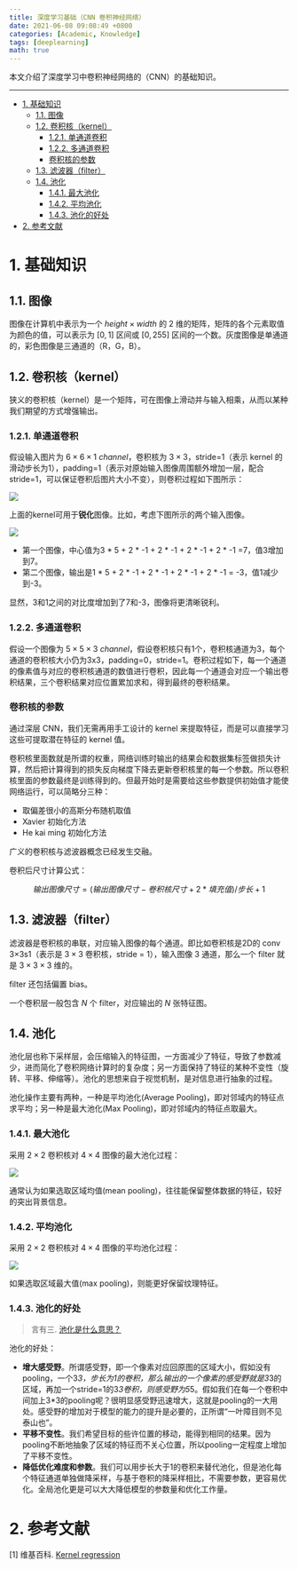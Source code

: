 ```yaml
---
title: 深度学习基础（CNN 卷积神经网络）
date: 2021-06-08 09:08:49 +0800
categories: [Academic, Knowledge]
tags: [deeplearning]
math: true
---
```


本文介绍了深度学习中卷积神经网络的（CNN）的基础知识。

<!--more-->

 ---
- [1. 基础知识](#1-基础知识)
  - [1.1. 图像](#11-图像)
  - [1.2. 卷积核（kernel）](#12-卷积核kernel)
    - [1.2.1. 单通道卷积](#121-单通道卷积)
    - [1.2.2. 多通道卷积](#122-多通道卷积)
    - [卷积核的参数](#卷积核的参数)
  - [1.3. 滤波器（filter）](#13-滤波器filter)
  - [1.4. 池化](#14-池化)
    - [1.4.1. 最大池化](#141-最大池化)
    - [1.4.2. 平均池化](#142-平均池化)
    - [1.4.3. 池化的好处](#143-池化的好处)
- [2. 参考文献](#2-参考文献)

# 1. 基础知识

## 1.1. 图像

图像在计算机中表示为一个 $height\times width$ 的 2 维的矩阵，矩阵的各个元素取值为颜色的值，可以表示为 $[0,1]$ 区间或 $[0,255]$ 区间的一个数。灰度图像是单通道的，彩色图像是三通道的（R，G，B）。

## 1.2. 卷积核（kernel）

狭义的卷积核（kernel）是一个矩阵，可在图像上滑动并与输入相乘，从而以某种我们期望的方式增强输出。

### 1.2.1. 单通道卷积

假设输入图片为 $6\times 6 \times 1\ channel$，卷积核为 $3\times 3$，stride=1（表示 kernel 的滑动步长为1），padding=1（表示对原始输入图像周围额外增加一层，配合stride=1，可以保证卷积后图片大小不变），则卷积过程如下图所示：

![](./asserts/../../assets/img/postsimg/20210607/00.kernel.gif)

上面的kernel可用于**锐化**图像。比如，考虑下图所示的两个输入图像。

![](./asserts/../../assets/img/postsimg/20210607/00.kerneldemo.jpg)

- 第一个图像，中心值为3 * 5 + 2 * -1 + 2 * -1 + 2 * -1 + 2 * -1 =7，值3增加到7。
- 第二个图像，输出是1 * 5 + 2 * -1 + 2 * -1 + 2 * -1 + 2 * -1 = -3，值1减少到-3。

显然，3和1之间的对比度增加到了7和-3，图像将更清晰锐利。

### 1.2.2. 多通道卷积

假设一个图像为 $5\times 5 \times 3\ channel$，假设卷积核只有1个，卷积核通道为3，每个通道的卷积核大小仍为3x3，padding=0，stride=1。卷积过程如下，每一个通道的像素值与对应的卷积核通道的数值进行卷积，因此每一个通道会对应一个输出卷积结果，三个卷积结果对应位置累加求和，得到最终的卷积结果。



### 卷积核的参数

通过深层 CNN，我们无需再用手工设计的 kernel 来提取特征，而是可以直接学习这些可提取潜在特征的 kernel 值。

卷积核里面数就是所谓的权重，网络训练时输出的结果会和数据集标签做损失计算，然后把计算得到的损失反向梯度下降去更新卷积核里的每一个参数。所以卷积核里面的参数最终是训练得到的。但最开始时是需要给这些参数提供初始值才能使网络运行，可以简略分三种：

- 取偏差很小的高斯分布随机取值
- Xavier 初始化方法
- He kai ming 初始化方法

广义的卷积核与滤波器概念已经发生交融。

卷积后尺寸计算公式：

$$
输出图像尺寸 = (输出图像尺寸-卷积核尺寸 + 2*填充值)/步长+1
$$

## 1.3. 滤波器（filter）

滤波器是卷积核的串联，对应输入图像的每个通道。即比如卷积核是2D的 conv 3×3s1（表示是 $3\times 3$ 卷积核，stride = 1），输入图像 3 通道，那么一个 filter 就是 $3\times 3 \times 3$ 维的。

filter 还包括偏置 bias。

一个卷积层一般包含 $N$ 个 filter，对应输出的 $N$ 张特征图。

## 1.4. 池化

池化层也称下采样层，会压缩输入的特征图，一方面减少了特征，导致了参数减少，进而简化了卷积网络计算时的复杂度；另一方面保持了特征的某种不变性（旋转、平移、伸缩等）。池化的思想来自于视觉机制，是对信息进行抽象的过程。

池化操作主要有两种，一种是平均池化(Average Pooling)，即对邻域内的特征点求平均；另一种是最大池化(Max Pooling)，即对邻域内的特征点取最大。

### 1.4.1. 最大池化

采用 $2\times 2$ 卷积核对 $4\times 4$ 图像的最大池化过程：

![](./asserts/../../assets/img/postsimg/20210607/08.maxpool.jpg)

通常认为如果选取区域均值(mean pooling)，往往能保留整体数据的特征，较好的突出背景信息。

### 1.4.2. 平均池化

采用 $2\times 2$ 卷积核对 $4\times 4$ 图像的平均池化过程：

![](./asserts/../../assets/img/postsimg/20210607/09.avgpool.jpg)

如果选取区域最大值(max pooling)，则能更好保留纹理特征。

### 1.4.3. 池化的好处
> 言有三. [池化是什么意思？](https://www.zhihu.com/question/303215483/answer/615115629)

池化的好处：

- **增大感受野**。所谓感受野，即一个像素对应回原图的区域大小，假如没有pooling，一个3*3，步长为1的卷积，那么输出的一个像素的感受野就是3*3的区域，再加一个stride=1的3*3卷积，则感受野为5*5。假如我们在每一个卷积中间加上3*3的pooling呢？很明显感受野迅速增大，这就是pooling的一大用处。感受野的增加对于模型的能力的提升是必要的，正所谓“一叶障目则不见泰山也”。
- **平移不变性**。我们希望目标的些许位置的移动，能得到相同的结果。因为pooling不断地抽象了区域的特征而不关心位置，所以pooling一定程度上增加了平移不变性。
- **降低优化难度和参数**。我们可以用步长大于1的卷积来替代池化，但是池化每个特征通道单独做降采样，与基于卷积的降采样相比，不需要参数，更容易优化。全局池化更是可以大大降低模型的参数量和优化工作量。


# 2. 参考文献

[1] 维基百科. [Kernel regression](https://en.wikipedia.org/wiki/Kernel_regression)
